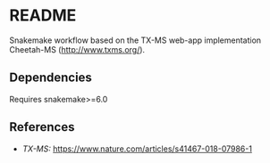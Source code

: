 # README

Snakemake workflow based on the TX-MS web-app implementation Cheetah-MS (http://www.txms.org/).

## Dependencies

Requires snakemake>=6.0

## References

- *TX-MS:* https://www.nature.com/articles/s41467-018-07986-1
